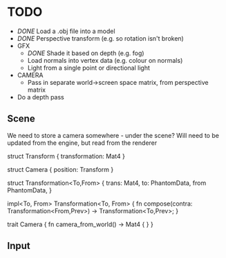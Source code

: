 # TODO

* *DONE* Load a .obj file into a model
* *DONE* Perspective transform (e.g. so rotation isn't broken)
* GFX
  * *DONE* Shade it based on depth (e.g. fog)
  * Load normals into vertex data (e.g. colour on normals)
  * Light from a single point or directional light
* CAMERA
  * Pass in separate world->screen space matrix, from perspective matrix
* Do a depth pass

## Scene

We need to store a camera somewhere - under the scene?
Will need to be updated from the engine, but read from the renderer

struct Transform {
  transformation: Mat4
}

struct Camera {
  position: Transform
}

struct Transformation<To,From> {
  trans: Mat4,
  to: PhantomData<To>,
  from PhantomData<From>,
}

impl<To, From> Transformation<To, From> {
  fn compose(contra: Transformation<From,Prev>) -> Transformation<To,Prev>;
}

trait Camera {
  fn camera_from_world() -> Mat4 {
  }
}

## Input
